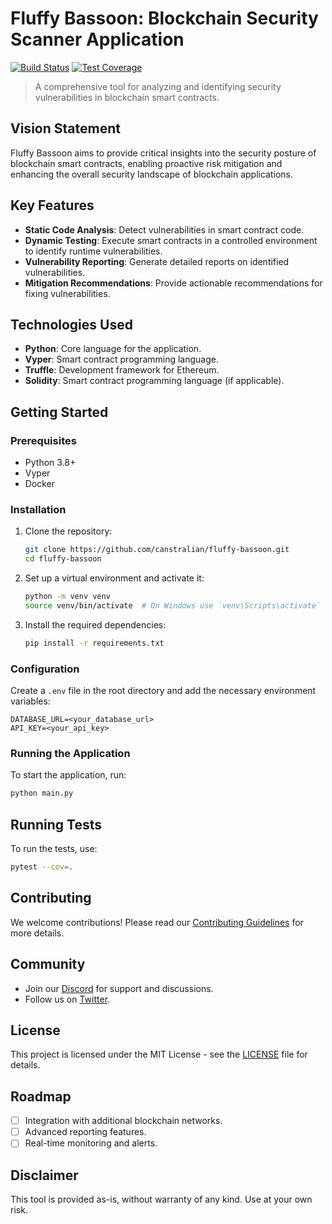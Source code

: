 # Fluffy Bassoon: Blockchain Security Scanner Application

[![Build Status](https://github.com/canstralian/fluffy-bassoon/actions/workflows/ci.yml/badge.svg)](https://github.com/canstralian/fluffy-bassoon/actions)
[![Test Coverage](https://codecov.io/gh/canstralian/fluffy-bassoon/branch/main/graph/badge.svg)](https://codecov.io/gh/canstralian/fluffy-bassoon)

> A comprehensive tool for analyzing and identifying security vulnerabilities in blockchain smart contracts.

## Vision Statement
Fluffy Bassoon aims to provide critical insights into the security posture of blockchain smart contracts, enabling proactive risk mitigation and enhancing the overall security landscape of blockchain applications.

## Key Features
- **Static Code Analysis**: Detect vulnerabilities in smart contract code.
- **Dynamic Testing**: Execute smart contracts in a controlled environment to identify runtime vulnerabilities.
- **Vulnerability Reporting**: Generate detailed reports on identified vulnerabilities.
- **Mitigation Recommendations**: Provide actionable recommendations for fixing vulnerabilities.

## Technologies Used
- **Python**: Core language for the application.
- **Vyper**: Smart contract programming language.
- **Truffle**: Development framework for Ethereum.
- **Solidity**: Smart contract programming language (if applicable).

## Getting Started

### Prerequisites
- Python 3.8+
- Vyper
- Docker

### Installation
1. Clone the repository:
   ```bash
   git clone https://github.com/canstralian/fluffy-bassoon.git
   cd fluffy-bassoon
   ```
2. Set up a virtual environment and activate it:
   ```bash
   python -m venv venv
   source venv/bin/activate  # On Windows use `venv\Scripts\activate`
   ```
3. Install the required dependencies:
   ```bash
   pip install -r requirements.txt
   ```

### Configuration
Create a `.env` file in the root directory and add the necessary environment variables:
```env
DATABASE_URL=<your_database_url>
API_KEY=<your_api_key>
```

### Running the Application
To start the application, run:
```bash
python main.py
```

## Running Tests
To run the tests, use:
```bash
pytest --cov=.
```

## Contributing
We welcome contributions! Please read our [Contributing Guidelines](CONTRIBUTING.md) for more details.

## Community
- Join our [Discord](https://discord.gg/your-invite-link) for support and discussions.
- Follow us on [Twitter](https://twitter.com/your-twitter-handle).

## License
This project is licensed under the MIT License - see the [LICENSE](LICENSE) file for details.

## Roadmap
- [ ] Integration with additional blockchain networks.
- [ ] Advanced reporting features.
- [ ] Real-time monitoring and alerts.

## Disclaimer
This tool is provided as-is, without warranty of any kind. Use at your own risk.
